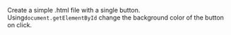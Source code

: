 Create a simple .html file with a single button. Using`document.getElementById` change the background color of the button on click. 
